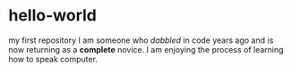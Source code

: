 # hello-world
my first repository
I am someone who *dabbled* in code years ago and is now returning as a **complete** novice. I am enjoying the process of learning how to speak computer.
